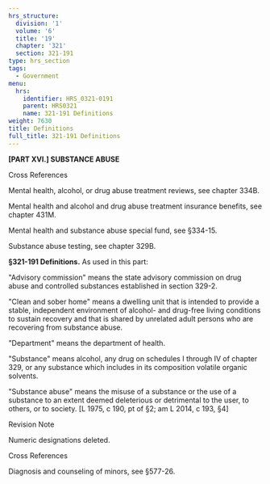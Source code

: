 ```yaml
---
hrs_structure:
  division: '1'
  volume: '6'
  title: '19'
  chapter: '321'
  section: 321-191
type: hrs_section
tags:
  - Government
menu:
  hrs:
    identifier: HRS_0321-0191
    parent: HRS0321
    name: 321-191 Definitions
weight: 7630
title: Definitions
full_title: 321-191 Definitions
---
```

**[PART XVI.] SUBSTANCE ABUSE**

Cross References

Mental health, alcohol, or drug abuse treatment reviews, see chapter 334B.

Mental health and alcohol and drug abuse treatment insurance benefits, see chapter 431M.

Mental health and substance abuse special fund, see §334-15.

Substance abuse testing, see chapter 329B.

**§321-191 Definitions.** As used in this part:

"Advisory commission" means the state advisory commission on drug abuse and controlled substances established in section 329-2.

"Clean and sober home" means a dwelling unit that is intended to provide a stable, independent environment of alcohol- and drug-free living conditions to sustain recovery and that is shared by unrelated adult persons who are recovering from substance abuse.

"Department" means the department of health.

"Substance" means alcohol, any drug on schedules I through IV of chapter 329, or any substance which includes in its composition volatile organic solvents.

"Substance abuse" means the misuse of a substance or the use of a substance to an extent deemed deleterious or detrimental to the user, to others, or to society. [L 1975, c 190, pt of §2; am L 2014, c 193, §4]

Revision Note

Numeric designations deleted.

Cross References

Diagnosis and counseling of minors, see §577-26.